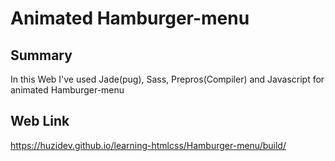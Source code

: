 # Animated Hamburger-menu

## Summary

In this Web I've used Jade(pug), Sass, Prepros(Compiler) and Javascript for animated Hamburger-menu

## Web Link

https://huzidev.github.io/learning-htmlcss/Hamburger-menu/build/